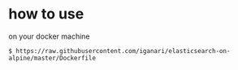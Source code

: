 # how to use

on your docker machine

```
$ https://raw.githubusercontent.com/iganari/elasticsearch-on-alpine/master/Dockerfile
```
